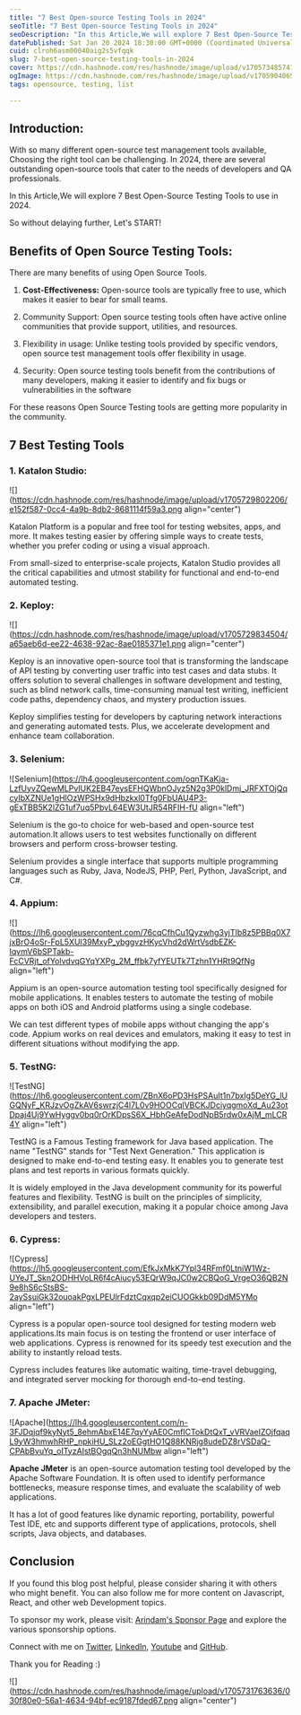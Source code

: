 ```yaml
---
title: "7 Best Open-source Testing Tools in 2024"
seoTitle: "7 Best Open-source Testing Tools in 2024"
seoDescription: "In this Article,We will explore 7 Best Open-Source Testing Tools to use in 2024."
datePublished: Sat Jan 20 2024 18:30:00 GMT+0000 (Coordinated Universal Time)
cuid: clroh6asm00040aig2s5vfqqk
slug: 7-best-open-source-testing-tools-in-2024
cover: https://cdn.hashnode.com/res/hashnode/image/upload/v1705734857417/405ef048-1bcb-4000-8259-91bee104f411.png
ogImage: https://cdn.hashnode.com/res/hashnode/image/upload/v1705904065568/d47377a6-cf38-4555-98f8-957f3dea6d93.png
tags: opensource, testing, list

---
```


## Introduction:

With so many different open-source test management tools available, Choosing the right tool can be challenging. In 2024, there are several outstanding open-source tools that cater to the needs of developers and QA professionals.

In this Article,We will explore 7 Best Open-Source Testing Tools to use in 2024.

So without delaying further, Let's START!

## **Benefits of Open Source Testing Tools:**

There are many benefits of using Open Source Tools.

1. **Cost-Effectiveness:** Open-source tools are typically free to use, which makes it easier to bear for small teams.
    
2. Community Support: Open source testing tools often have active online communities that provide support, utilities, and resources.
    
3. Flexibility in usage: Unlike testing tools provided by specific vendors, open source test management tools offer flexibility in usage.
    
4. Security: Open source testing tools benefit from the contributions of many developers, making it easier to identify and fix bugs or vulnerabilities in the software
    

For these reasons Open Source Testing tools are getting more popularity in the community.

## 7 Best Testing Tools

### 1\. Katalon Studio:

![](https://cdn.hashnode.com/res/hashnode/image/upload/v1705729802206/e152f587-0cc4-4a9b-8db2-8681114f59a3.png align="center")

Katalon Platform is a popular and free tool for testing websites, apps, and more. It makes testing easier by offering simple ways to create tests, whether you prefer coding or using a visual approach.

From small-sized to enterprise-scale projects, Katalon Studio provides all the critical capabilities and utmost stability for functional and end-to-end automated testing.

### 2\. Keploy:

![](https://cdn.hashnode.com/res/hashnode/image/upload/v1705729834504/a65aeb6d-ee22-4638-92ac-8ae0185371e1.png align="center")

Keploy is an innovative open-source tool that is transforming the landscape of API testing by converting user traffic into test cases and data stubs. It offers solution to several challenges in software development and testing, such as blind network calls, time-consuming manual test writing, inefficient code paths, dependency chaos, and mystery production issues.

Keploy simplifies testing for developers by capturing network interactions and generating automated tests. Plus, we accelerate development and enhance team collaboration.

### 3\. Selenium:

![Selenium](https://lh4.googleusercontent.com/oqnTKaKja-LzfUyvZQewMLPvIUK2EB47eysEFHQWbnOJyz5N2g3P0klDmj_JRFXTOjQqcyIbXZNUe1gHlOzWPSHx9dHbzkxl0Tfg0FbUAU4P3-gExTBB5K2lZG1uf7uq5PbvL64EW3UtJR54RFIH-fU align="left")

Selenium is the go-to choice for web-based and open-source test automation.It allows users to test websites functionally on different browsers and perform cross-browser testing.

Selenium provides a single interface that supports multiple programming languages such as Ruby, Java, NodeJS, PHP, Perl, Python, JavaScript, and C#.

### 4\. Appium:

![](https://lh6.googleusercontent.com/76cqCfhCu1Qyzwhg3yjTIb8z5PBBq0X7jxBrO4oSr-FpL5XUI39MxyP_ybggvzHKycVhd2dWrtVsdbEZK-IqvmV6bSPTakb-FcCVRjt_ofYolvdvqGYqYXPg_2M_ffbk7yfYEUTk7Tzhn1YHRt9QfNg align="left")

Appium is an open-source automation testing tool specifically designed for mobile applications. It enables testers to automate the testing of mobile apps on both iOS and Android platforms using a single codebase.

We can test different types of mobile apps without changing the app's code. Appium works on real devices and emulators, making it easy to test in different situations without modifying the app.

### 5\. TestNG:

![TestNG](https://lh6.googleusercontent.com/ZBnX6oPD3HsPSAuIt1n7bxIg5DeYG_lUGQNyF_KRJzvOgZkAV6swrzjC4l7L0v9HOOCqlVBCKJDciyqgmoXd_Au23otDpaj4Uj9YwHyggv0bq0rOrKDpsS6X_HbhGeAfeDodNpB5rdw0xAjM_mLCR4Y align="left")

TestNG is a Famous Testing framework for Java based application. The name "TestNG" stands for "Test Next Generation." This application is designed to make end-to-end testing easy. It enables you to generate test plans and test reports in various formats quickly.

It is widely employed in the Java development community for its powerful features and flexibility. TestNG is built on the principles of simplicity, extensibility, and parallel execution, making it a popular choice among Java developers and testers.

### 6\. Cypress:

![Cypress](https://lh5.googleusercontent.com/EfkJxMkK7Ypl34RFmf0LtniW1Wz-UYeJT_Skn2ODHHVoLR6f4cAiucy53EQrW9qJC0w2CBQoG_VrgeO36QB2N9e8hS6cStsBS-2aySsuiGk32ouoakPgxLPEUlrFdztCqxqp2eiCUOGkkb09DdM5YMo align="left")

Cypress is a popular open-source tool designed for testing modern web applications.Its main focus is on testing the frontend or user interface of web applications. Cypress is renowned for its speedy test execution and the ability to instantly reload tests.

Cypress includes features like automatic waiting, time-travel debugging, and integrated server mocking for thorough end-to-end testing.

### 7\. **Apache JMeter**:

![Apache](https://lh4.googleusercontent.com/n-3FJDqjqf9kyNyt5_8ehmAbxE14E7qyYyAE0CmfICTokDtQxT_vVRVaeIZOjfqaqL9yW3hmwhRHP_npkiHU_SLz2oEGgtHO1Q88KNRjg8udeDZ8rVSDaQ-CPAbBvuYq_oITyzAIstBOgqQn3hNUMbw align="left")

**Apache JMeter** is an open-source automation testing tool developed by the Apache Software Foundation. It is often used to identify performance bottlenecks, measure response times, and evaluate the scalability of web applications.

It has a lot of good features like dynamic reporting, portability, powerful Test IDE, etc and supports different type of applications, protocols, shell scripts, Java objects, and databases.

## Conclusion

If you found this blog post helpful, please consider sharing it with others who might benefit. You can also follow me for more content on Javascript, React, and other web Development topics.

To sponsor my work, please visit: [Arindam's Sponsor Page](https://arindam1729.hashnode.dev/sponsor) and explore the various sponsorship options.

Connect with me on [Twitter](https://twitter.com/intent/follow?screen_name=Arindam_1729), [LinkedIn](https://www.linkedin.com/in/arindam2004/), [Youtube](https://www.youtube.com/channel/@Arindam_1729) and [GitHub](https://github.com/Arindam200).

Thank you for Reading :)

![](https://cdn.hashnode.com/res/hashnode/image/upload/v1705731763636/030f80e0-56a1-4634-94bf-ec9187fded67.png align="center")